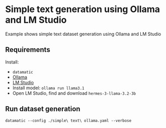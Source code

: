 # Simple text generation using Ollama and LM Studio

Example shows simple text dataset generation using Ollama and LM Studio

## Requirements

Install:

- `datamatic`
- [Ollama](https://ollama.com/download)
- [LM Studio](https://lmstudio.ai/download)
- Install model: `ollama run llama3.1`
- Open LM Studio, find and download `hermes-3-llama-3.2-3b`

## Run dataset generation

`datamatic --config ./simple\ text\ ollama.yaml --verbose`
